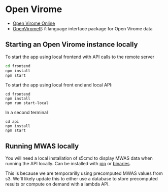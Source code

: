 # Open Virome

- [Open Virome Online](https://openvirome.com)
- [OpenViromeR](https://github.com/ababaian/open.viromeR): `R` language interface package for Open Virome data

## Starting an Open Virome instance locally

To start the app using local frontend with API calls to the remote server

```sh
cd frontend
npm install
npm start
```

To start the app using local front end and local API:

```
cd frontend
npm install
npm run start-local
```

In a second terminal

```
cd api
npm install
npm start
```

## Running MWAS locally

You will need a local installation of s5cmd to display MWAS data when running the API locally. Can be installed with [pip](https://pypi.org/project/s5cmd/) or [binaries](https://github.com/peak/s5cmd?tab=readme-ov-file#installation).

This is because we are temporarilly using precomputed MWAS values from s3. We'll likely update this to either use a database to store precomputed results or compute on demand with a lambda API.
